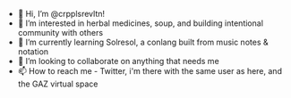 - 👋 Hi, I’m @crpplsrevltn!
- 👀 I’m interested in herbal medicines, soup, and building intentional community with others
- 🌱 I’m currently learning Solresol, a conlang built from music notes & notation
- 💞️ I’m looking to collaborate on anything that needs me
- 📫 How to reach me - Twitter, i'm there with the same user as here, and the GAZ virtual space

<!---
crpplsrevltn/crpplsrevltn is a ✨ special ✨ repository because its `README.md` (this file) appears on your GitHub profile.
You can click the Preview link to take a look at your changes.
--->

